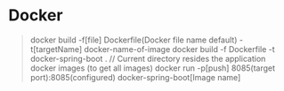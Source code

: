 Docker
=========

> docker build -f[file] Dockerfile(Docker file name default) -t[targetName] docker-name-of-image
> docker build -f Dockerfile -t docker-spring-boot .  // Current directory resides the application
> docker images (to get all images)
> docker run -p[push] 8085(target port):8085(configured) docker-spring-boot[Image name]
